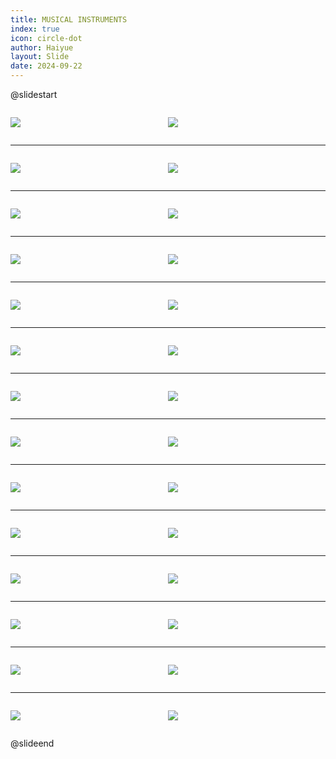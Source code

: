 ```yaml
---
title: MUSICAL INSTRUMENTS
index: true
icon: circle-dot
author: Haiyue
layout: Slide
date: 2024-09-22
---
```

 
@slidestart

<div style="display:flex">
<div style="flex:1">

![](https://raw.githubusercontent.com/yclord/reading/refs/heads/master/english/Level-P/MUSICAL%20INSTRUMENTS/001.webp)
</div>
<div style="flex:1">

![](https://raw.githubusercontent.com/yclord/reading/refs/heads/master/english/Level-P/MUSICAL%20INSTRUMENTS/002.webp)
</div>
</div>

---

<div style="display:flex">
<div style="flex:1">

![](https://raw.githubusercontent.com/yclord/reading/refs/heads/master/english/Level-P/MUSICAL%20INSTRUMENTS/003.webp)
</div>
<div style="flex:1">

![](https://raw.githubusercontent.com/yclord/reading/refs/heads/master/english/Level-P/MUSICAL%20INSTRUMENTS/004.webp)
</div>
</div>

---

<div style="display:flex">
<div style="flex:1">

![](https://raw.githubusercontent.com/yclord/reading/refs/heads/master/english/Level-P/MUSICAL%20INSTRUMENTS/005.webp)
</div>
<div style="flex:1">

![](https://raw.githubusercontent.com/yclord/reading/refs/heads/master/english/Level-P/MUSICAL%20INSTRUMENTS/006.webp)
</div>
</div>

---

<div style="display:flex">
<div style="flex:1">

![](https://raw.githubusercontent.com/yclord/reading/refs/heads/master/english/Level-P/MUSICAL%20INSTRUMENTS/007.webp)
</div>
<div style="flex:1">

![](https://raw.githubusercontent.com/yclord/reading/refs/heads/master/english/Level-P/MUSICAL%20INSTRUMENTS/008.webp)
</div>
</div>

---

<div style="display:flex">
<div style="flex:1">

![](https://raw.githubusercontent.com/yclord/reading/refs/heads/master/english/Level-P/MUSICAL%20INSTRUMENTS/009.webp)
</div>
<div style="flex:1">

![](https://raw.githubusercontent.com/yclord/reading/refs/heads/master/english/Level-P/MUSICAL%20INSTRUMENTS/010.webp)
</div>
</div>

---

<div style="display:flex">
<div style="flex:1">

![](https://raw.githubusercontent.com/yclord/reading/refs/heads/master/english/Level-P/MUSICAL%20INSTRUMENTS/011.webp)
</div>
<div style="flex:1">

![](https://raw.githubusercontent.com/yclord/reading/refs/heads/master/english/Level-P/MUSICAL%20INSTRUMENTS/012.webp)
</div>
</div>

---

<div style="display:flex">
<div style="flex:1">

![](https://raw.githubusercontent.com/yclord/reading/refs/heads/master/english/Level-P/MUSICAL%20INSTRUMENTS/013.webp)
</div>
<div style="flex:1">

![](https://raw.githubusercontent.com/yclord/reading/refs/heads/master/english/Level-P/MUSICAL%20INSTRUMENTS/014.webp)
</div>
</div>

---

<div style="display:flex">
<div style="flex:1">

![](https://raw.githubusercontent.com/yclord/reading/refs/heads/master/english/Level-P/MUSICAL%20INSTRUMENTS/015.webp)
</div>
<div style="flex:1">

![](https://raw.githubusercontent.com/yclord/reading/refs/heads/master/english/Level-P/MUSICAL%20INSTRUMENTS/016.webp)
</div>
</div>

---

<div style="display:flex">
<div style="flex:1">

![](https://raw.githubusercontent.com/yclord/reading/refs/heads/master/english/Level-P/MUSICAL%20INSTRUMENTS/017.webp)
</div>
<div style="flex:1">

![](https://raw.githubusercontent.com/yclord/reading/refs/heads/master/english/Level-P/MUSICAL%20INSTRUMENTS/018.webp)
</div>
</div>

---

<div style="display:flex">
<div style="flex:1">

![](https://raw.githubusercontent.com/yclord/reading/refs/heads/master/english/Level-P/MUSICAL%20INSTRUMENTS/019.webp)
</div>
<div style="flex:1">

![](https://raw.githubusercontent.com/yclord/reading/refs/heads/master/english/Level-P/MUSICAL%20INSTRUMENTS/020.webp)
</div>
</div>

---

<div style="display:flex">
<div style="flex:1">

![](https://raw.githubusercontent.com/yclord/reading/refs/heads/master/english/Level-P/MUSICAL%20INSTRUMENTS/021.webp)
</div>
<div style="flex:1">

![](https://raw.githubusercontent.com/yclord/reading/refs/heads/master/english/Level-P/MUSICAL%20INSTRUMENTS/022.webp)
</div>
</div>

---

<div style="display:flex">
<div style="flex:1">

![](https://raw.githubusercontent.com/yclord/reading/refs/heads/master/english/Level-P/MUSICAL%20INSTRUMENTS/023.webp)
</div>
<div style="flex:1">

![](https://raw.githubusercontent.com/yclord/reading/refs/heads/master/english/Level-P/MUSICAL%20INSTRUMENTS/024.webp)
</div>
</div>

---

<div style="display:flex">
<div style="flex:1">

![](https://raw.githubusercontent.com/yclord/reading/refs/heads/master/english/Level-P/MUSICAL%20INSTRUMENTS/025.webp)
</div>
<div style="flex:1">

![](https://raw.githubusercontent.com/yclord/reading/refs/heads/master/english/Level-P/MUSICAL%20INSTRUMENTS/026.webp)
</div>
</div>

---

<div style="display:flex">
<div style="flex:1">

![](https://raw.githubusercontent.com/yclord/reading/refs/heads/master/english/Level-P/MUSICAL%20INSTRUMENTS/027.webp)
</div>
<div style="flex:1">

![](https://raw.githubusercontent.com/yclord/reading/refs/heads/master/english/Level-P/MUSICAL%20INSTRUMENTS/028.webp)
</div>
</div>

@slideend